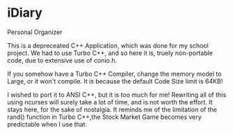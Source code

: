 iDiary
======

Personal Organizer

This is a depreceated C++ Application, which was done for my school project.
We had to use Turbo C++, and so here it is, truely non-portable code, due to extensive use of conio.h.

If you somehow have a Turbo C++ Compiler, change the memory model to Large, or it won't compile.
It is because the default Code Size limit is 64KB!

I wished to port it to ANSI C++, but it is too much for me! Rewriting all of this using ncurses will surely take a lot of time, and is not worth the effort. 
It stays here, for the sake of nostalgia.
It reminds me of the limitation of the rand() function in Turbo C++,the Stock Market Game becomes very predictable when I use that.

